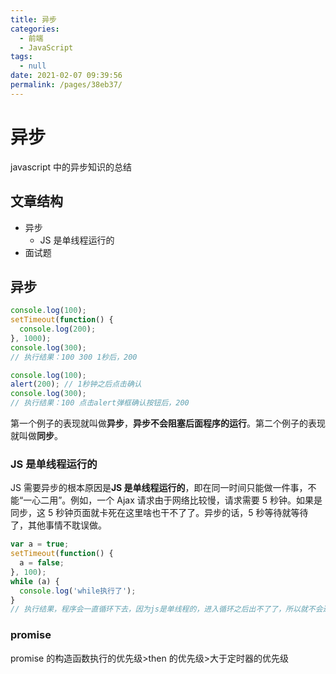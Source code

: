 ```yaml
---
title: 异步
categories:
  - 前端
  - JavaScript
tags:
  - null
date: 2021-02-07 09:39:56
permalink: /pages/38eb37/
---
```


# 异步

javascript 中的异步知识的总结

<!-- more -->

## 文章结构

- 异步
  - JS 是单线程运行的
- 面试题

## 异步

```javascript
console.log(100);
setTimeout(function() {
  console.log(200);
}, 1000);
console.log(300);
// 执行结果：100 300 1秒后，200
```

```javascript
console.log(100);
alert(200); // 1秒钟之后点击确认
console.log(300);
// 执行结果：100 点击alert弹框确认按钮后，200
```

第一个例子的表现就叫做**异步**，**异步不会阻塞后面程序的运行**。第二个例子的表现就叫做**同步**。

### JS 是单线程运行的

JS 需要异步的根本原因是**JS 是单线程运行的**，即在同一时间只能做一件事，不能“一心二用”。例如，一个 Ajax 请求由于网络比较慢，请求需要 5 秒钟。如果是同步，这 5 秒钟页面就卡死在这里啥也干不了了。异步的话，5 秒等待就等待了，其他事情不耽误做。

```javascript
var a = true;
setTimeout(function() {
  a = false;
}, 100);
while (a) {
  console.log('while执行了');
}
// 执行结果，程序会一直循环下去，因为js是单线程的，进入循环之后出不了了，所以就不会进入定时器了。
```

### promise

promise 的构造函数执行的优先级>then 的优先级>大于定时器的优先级
